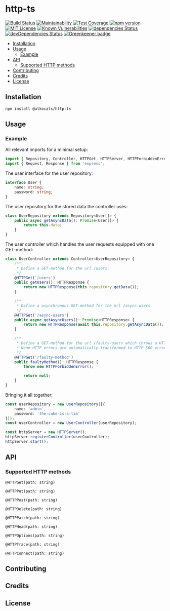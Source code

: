 # http-ts

[![Build
Status](https://travis-ci.org/alkocats/http-ts.svg?branch=master)](https://travis-ci.org/alkocats/http-ts)
[![Maintainability](https://api.codeclimate.com/v1/badges/e37726ae1bb239134152/maintainability)](https://codeclimate.com/github/alkocats/http-ts/maintainability)
[![Test Coverage](https://api.codeclimate.com/v1/badges/e37726ae1bb239134152/test_coverage)](https://codeclimate.com/github/alkocats/http-ts/test_coverage)
[![npm version](https://badge.fury.io/js/%40alkocats%2Fhttp-ts.svg)](https://badge.fury.io/js/%40alkocats%2Fhttp-ts)
[![MIT License](https://img.shields.io/github/license/alkocats/http-ts.svg)](https://github.com/alkocats/http-ts/blob/master/LICENSE)
[![Known Vulnerabilities](https://snyk.io/test/github/alkocats/http-ts/badge.svg)](https://snyk.io/test/github/alkocats/http-ts)
[![dependencies Status](https://david-dm.org/alkocats/http-ts/status.svg)](https://david-dm.org/alkocats/http-ts)
[![devDependencies Status](https://david-dm.org/alkocats/http-ts/dev-status.svg)](https://david-dm.org/alkocats/http-ts?type=dev) [![Greenkeeper badge](https://badges.greenkeeper.io/alkocats/http-ts.svg)](https://greenkeeper.io/)

- [Installation](#Installation)
- [Usage](#Usage)
  - [Example](#Example)
- [API](#API)
  - [Supported HTTP methods](#Supported-HTTP-methods)
- [Contributing](#Contributing)
- [Credits](#Credits)
- [License](#License)

## Installation

``` shell
npm install @alkocats/http-ts
```

## Usage

### Example

All relevant imports for a minimal setup:

``` typescript
import { Repository, Controller, HTTPGet, HTTPServer, HTTPForbiddenError } from '@alkocats/http-ts';
import { Request, Response } from 'express';
```

The user interface for the user repository:

``` typescript
interface User {
    name: string;
    password: string;
}
```

The user repository for the stored data the controller uses:

``` typescript
class UserRepository extends Repository<User[]> {
    public async getAsyncData(): Promise<User[]> {
        return this.data;
    }
}
```

The user controller which handles the user requests equipped with one GET-method:

``` typescript
class UserController extends Controller<UserRepository> {
    /**
     * Define a GET-method for the url /users.
     */
    @HTTPGet('/users')
    public getUsers(): HTTPResponse {
        return new HTTPResponse(this.repository.getData());
    }

    /**
     * Define a asynchronous GET-method for the url /async-users.
     */
    @HTTPGet('/async-users')
    public async getAsyncUsers(): Promise<HTTPResponse> {
        return new HTTPResponse(await this.repository.getAsyncData());
    }

    /**
     * Define a GET-method for the url /faulty-users which throws a HTTP error.
     * None HTTP errors are automatically transformed to HTTP 500 error.
     */
    @HTTPGet('/faulty-method')
    public faultyMethod(): HTTPResponse {
        throw new HTTPForbiddenError();

        return null;
    }
}
```

Bringing it all together:

``` typescript
const userRepository = new UserRepository([{
    name: 'admin',
    password: 'the-cake-is-a-lie'
}]);
const userController = new UserController(userRepository);

const httpServer = new HTTPServer();
httpServer.registerController(userController);
httpServer.start();
```

## API

### Supported HTTP methods

`@HTTPGet(path: string)`

`@HTTPPut(path: string)`

`@HTTPPost(path: string)`

`@HTTPDelete(path: string)`

`@HTTPPatch(path: string)`

`@HTTPHead(path: string)`

`@HTTPOptions(path: string)`

`@HTTPTrace(path: string)`

`@HTTPConnect(path: string)`

## Contributing

## Credits

## License
